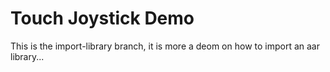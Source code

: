 # Touch Joystick Demo

This is the import-library branch, it is more a deom on how to import an
aar library...

